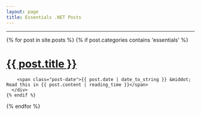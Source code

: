 ```yaml
---
layout: page
title: Essentials .NET Posts
---
```


<div class="posts">
  <hr />
  {% for post in site.posts %}
    {% if post.categories contains 'essentials' %}
       <div class="post">
        <h1 class="post-title">
          <a href="{{ post.url }}">
            {{ post.title }}
          </a>
        </h1>

        <span class="post-date">{{ post.date | date_to_string }} &middot; Read this in {{ post.content | reading_time }}</span>
      </div>
    {% endif %}
  {% endfor %}
</div>
